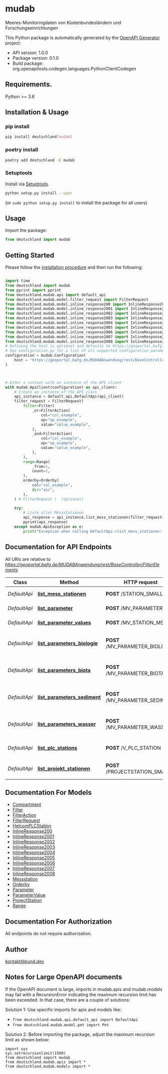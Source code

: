 # mudab
Meeres-Monitoringdaten von Küstenbundesländern und Forschungseinrichtungen


This Python package is automatically generated by the [OpenAPI Generator](https://openapi-generator.tech) project:

- API version: 1.0.0
- Package version: 0.1.0
- Build package: org.openapitools.codegen.languages.PythonClientCodegen

## Requirements.

Python >= 3.6

## Installation & Usage
### pip install

```sh
pip install deutschland[mudab]
```

### poetry install

```sh
poetry add deutschland -E mudab
```

### Setuptools

Install via [Setuptools](http://pypi.python.org/pypi/setuptools).

```sh
python setup.py install --user
```
(or `sudo python setup.py install` to install the package for all users)

## Usage

Import the package:
```python
from deutschland import mudab
```

## Getting Started

Please follow the [installation procedure](#installation--usage) and then run the following:

```python

import time
from deutschland import mudab
from pprint import pprint
from deutschland.mudab.api import default_api
from deutschland.mudab.model.filter_request import FilterRequest
from deutschland.mudab.model.inline_response200 import InlineResponse200
from deutschland.mudab.model.inline_response2001 import InlineResponse2001
from deutschland.mudab.model.inline_response2002 import InlineResponse2002
from deutschland.mudab.model.inline_response2003 import InlineResponse2003
from deutschland.mudab.model.inline_response2004 import InlineResponse2004
from deutschland.mudab.model.inline_response2005 import InlineResponse2005
from deutschland.mudab.model.inline_response2006 import InlineResponse2006
from deutschland.mudab.model.inline_response2007 import InlineResponse2007
from deutschland.mudab.model.inline_response2008 import InlineResponse2008
# Defining the host is optional and defaults to https://geoportal.bafg.de/MUDABAnwendung/rest/BaseController/FilterElements
# See configuration.py for a list of all supported configuration parameters.
configuration = mudab.Configuration(
    host = "https://geoportal.bafg.de/MUDABAnwendung/rest/BaseController/FilterElements"
)



# Enter a context with an instance of the API client
with mudab.ApiClient(configuration) as api_client:
    # Create an instance of the API class
    api_instance = default_api.DefaultApi(api_client)
    filter_request = FilterRequest(
        filter=Filter(
            _or=FilterAction(
                col="col_example",
                op="op_example",
                value="value_example",
            ),
            _and=FilterAction(
                col="col_example",
                op="op_example",
                value="value_example",
            ),
        ),
        range=Range(
            _from=1,
            count=1,
        ),
        orderby=Orderby(
            col="col_example",
            dir="asc",
        ),
    ) # FilterRequest |  (optional)

    try:
        # Liste aller Messstationen
        api_response = api_instance.list_mess_stationen(filter_request=filter_request)
        pprint(api_response)
    except mudab.ApiException as e:
        print("Exception when calling DefaultApi->list_mess_stationen: %s\n" % e)
```

## Documentation for API Endpoints

All URIs are relative to *https://geoportal.bafg.de/MUDABAnwendung/rest/BaseController/FilterElements*

Class | Method | HTTP request | Description
------------ | ------------- | ------------- | -------------
*DefaultApi* | [**list_mess_stationen**](docs/DefaultApi.md#list_mess_stationen) | **POST** /STATION_SMALL | Liste aller Messstationen
*DefaultApi* | [**list_parameter**](docs/DefaultApi.md#list_parameter) | **POST** /MV_PARAMETER | Liste aller Parameter
*DefaultApi* | [**list_parameter_values**](docs/DefaultApi.md#list_parameter_values) | **POST** /MV_STATION_MSMNT | Liste aller Messwerte
*DefaultApi* | [**list_parameters_biologie**](docs/DefaultApi.md#list_parameters_biologie) | **POST** /MV_PARAMETER_BIOLOGIE | Liste aller Parameter im Biologie Kompartiment
*DefaultApi* | [**list_parameters_biota**](docs/DefaultApi.md#list_parameters_biota) | **POST** /MV_PARAMETER_BIOTA | Liste aller Parameter im Biota Kompartiment
*DefaultApi* | [**list_parameters_sediment**](docs/DefaultApi.md#list_parameters_sediment) | **POST** /MV_PARAMETER_SEDIMENT | Liste aller Parameter im Sediment Kompartiment
*DefaultApi* | [**list_parameters_wasser**](docs/DefaultApi.md#list_parameters_wasser) | **POST** /MV_PARAMETER_WASSER | Liste aller Parameter im Wasser Kompartiment
*DefaultApi* | [**list_plc_stations**](docs/DefaultApi.md#list_plc_stations) | **POST** /V_PLC_STATION | Liste aller HELCOM PLC Stationen
*DefaultApi* | [**list_projekt_stationen**](docs/DefaultApi.md#list_projekt_stationen) | **POST** /PROJECTSTATION_SMALL | Liste aller Projekt Stationen


## Documentation For Models

 - [Compartment](docs/Compartment.md)
 - [Filter](docs/Filter.md)
 - [FilterAction](docs/FilterAction.md)
 - [FilterRequest](docs/FilterRequest.md)
 - [HelcomPLCStation](docs/HelcomPLCStation.md)
 - [InlineResponse200](docs/InlineResponse200.md)
 - [InlineResponse2001](docs/InlineResponse2001.md)
 - [InlineResponse2002](docs/InlineResponse2002.md)
 - [InlineResponse2003](docs/InlineResponse2003.md)
 - [InlineResponse2004](docs/InlineResponse2004.md)
 - [InlineResponse2005](docs/InlineResponse2005.md)
 - [InlineResponse2006](docs/InlineResponse2006.md)
 - [InlineResponse2007](docs/InlineResponse2007.md)
 - [InlineResponse2008](docs/InlineResponse2008.md)
 - [Messstation](docs/Messstation.md)
 - [Orderby](docs/Orderby.md)
 - [Parameter](docs/Parameter.md)
 - [ParameterValue](docs/ParameterValue.md)
 - [ProjectStation](docs/ProjectStation.md)
 - [Range](docs/Range.md)


## Documentation For Authorization

 All endpoints do not require authorization.

## Author

kontakt@bund.dev


## Notes for Large OpenAPI documents
If the OpenAPI document is large, imports in mudab.apis and mudab.models may fail with a
RecursionError indicating the maximum recursion limit has been exceeded. In that case, there are a couple of solutions:

Solution 1:
Use specific imports for apis and models like:
- `from deutschland.mudab.api.default_api import DefaultApi`
- `from deutschland.mudab.model.pet import Pet`

Solution 2:
Before importing the package, adjust the maximum recursion limit as shown below:
```
import sys
sys.setrecursionlimit(1500)
from deutschland import mudab
from deutschland.mudab.apis import *
from deutschland.mudab.models import *
```

